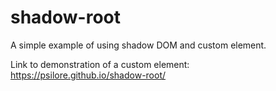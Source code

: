 # shadow-root
A simple example of using shadow DOM and custom element.

Link to demonstration of a custom element: https://psilore.github.io/shadow-root/
